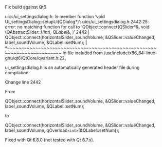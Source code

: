Fix build against Qt6

uics/ui_settingsdialog.h: In member function ‘void Ui_settingsDialog::setupUi(QDialog*)’:
uics/ui_settingsdialog.h:2442:25: error: no matching function for call to ‘QObject::connect(QSlider*&, void (QAbstractSlider::*)(int), QLabel*&, <unresolved overloaded function type>)’
 2442 |         QObject::connect(horizontalSlider_soundVolume, &QSlider::valueChanged, label_soundVolume, &QLabel::setNum);
      |         ~~~~~~~~~~~~~~~~^~~~~~~~~~~~~~~~~~~~~~~~~~~~~~~~~~~~~~~~~~~~~~~~~~~~~~~~~~~~~~~~~~~~~~~~~~~~~~~~~~~~~~~~~~
In file included from /usr/include/x86_64-linux-gnu/qt6/QtCore/qvariant.h:22,


ui_settingsdialog.h is an automatically generated header file during compilation.

Change line 2442

From 

QObject::connect(horizontalSlider_soundVolume, &QSlider::valueChanged, label_soundVolume, &QLabel::setNum);

to

QObject::connect(horizontalSlider_soundVolume, &QSlider::valueChanged, label_soundVolume, qOverload``<int>``(&QLabel::setNum));


Fixed with Qt 6.8.0 (not tested with Qt 6.7.x). 
